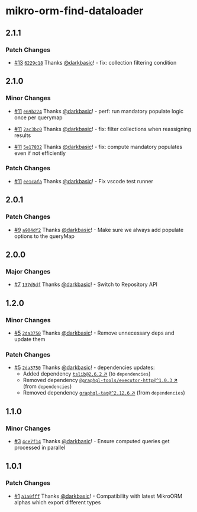 # mikro-orm-find-dataloader

## 2.1.1

### Patch Changes

- [#13](https://github.com/darkbasic/mikro-orm-dataloaders/pull/13) [`6229c18`](https://github.com/darkbasic/mikro-orm-dataloaders/commit/6229c18ce460d8bef08f65ec969e8c8c6253b0ac) Thanks [@darkbasic](https://github.com/darkbasic)! - fix: collection filtering condition

## 2.1.0

### Minor Changes

- [#11](https://github.com/darkbasic/mikro-orm-dataloaders/pull/11) [`e69b274`](https://github.com/darkbasic/mikro-orm-dataloaders/commit/e69b27449d95ec4edd1d3e2eccc8b18c0d3316e4) Thanks [@darkbasic](https://github.com/darkbasic)! - perf: run mandatory populate logic once per querymap

- [#11](https://github.com/darkbasic/mikro-orm-dataloaders/pull/11) [`2ac3bc0`](https://github.com/darkbasic/mikro-orm-dataloaders/commit/2ac3bc06347c7314930c5bee6549db054ce0fe74) Thanks [@darkbasic](https://github.com/darkbasic)! - fix: filter collections when reassigning results

- [#11](https://github.com/darkbasic/mikro-orm-dataloaders/pull/11) [`5e17832`](https://github.com/darkbasic/mikro-orm-dataloaders/commit/5e178321bd951c4399a06ab2dfe0d956f12bd75e) Thanks [@darkbasic](https://github.com/darkbasic)! - fix: compute mandatory populates even if not efficiently

### Patch Changes

- [#11](https://github.com/darkbasic/mikro-orm-dataloaders/pull/11) [`ee1cafa`](https://github.com/darkbasic/mikro-orm-dataloaders/commit/ee1cafad5898b17eeabad8731395667abcadbba2) Thanks [@darkbasic](https://github.com/darkbasic)! - Fix vscode test runner

## 2.0.1

### Patch Changes

- [#9](https://github.com/darkbasic/mikro-orm-dataloaders/pull/9) [`a904df2`](https://github.com/darkbasic/mikro-orm-dataloaders/commit/a904df20f256f25064d4c1ce482be54bad10fcdd) Thanks [@darkbasic](https://github.com/darkbasic)! - Make sure we always add populate options to the queryMap

## 2.0.0

### Major Changes

- [#7](https://github.com/darkbasic/mikro-orm-dataloaders/pull/7) [`137d5df`](https://github.com/darkbasic/mikro-orm-dataloaders/commit/137d5dfed079ab6676f7915ea28cc76ca2c0775c) Thanks [@darkbasic](https://github.com/darkbasic)! - Switch to Repository API

## 1.2.0

### Minor Changes

- [#5](https://github.com/darkbasic/mikro-orm-dataloaders/pull/5) [`2da3750`](https://github.com/darkbasic/mikro-orm-dataloaders/commit/2da37501acfb05ee962f286fd6ed794af87e7999) Thanks [@darkbasic](https://github.com/darkbasic)! - Remove unnecessary deps and update them

### Patch Changes

- [#5](https://github.com/darkbasic/mikro-orm-dataloaders/pull/5) [`2da3750`](https://github.com/darkbasic/mikro-orm-dataloaders/commit/2da37501acfb05ee962f286fd6ed794af87e7999) Thanks [@darkbasic](https://github.com/darkbasic)! - dependencies updates:
  - Added dependency [`tslib@2.6.2` ↗︎](https://www.npmjs.com/package/tslib/v/2.6.2) (to `dependencies`)
  - Removed dependency [`@graphql-tools/executor-http@^1.0.3` ↗︎](https://www.npmjs.com/package/@graphql-tools/executor-http/v/1.0.3) (from `dependencies`)
  - Removed dependency [`graphql-tag@^2.12.6` ↗︎](https://www.npmjs.com/package/graphql-tag/v/2.12.6) (from `dependencies`)

## 1.1.0

### Minor Changes

- [#3](https://github.com/darkbasic/mikro-orm-dataloaders/pull/3) [`4ce7f14`](https://github.com/darkbasic/mikro-orm-dataloaders/commit/4ce7f14f0c6ce8b86146c950829ea7d6e79992c6) Thanks [@darkbasic](https://github.com/darkbasic)! - Ensure computed queries get processed in parallel

## 1.0.1

### Patch Changes

- [#1](https://github.com/darkbasic/mikro-orm-dataloaders/pull/1) [`a1a0fff`](https://github.com/darkbasic/mikro-orm-dataloaders/commit/a1a0fff0a7c2ea814ec687027d42e8aa2ca04f47) Thanks [@darkbasic](https://github.com/darkbasic)! - Compatibility with latest MikroORM alphas which export different types
